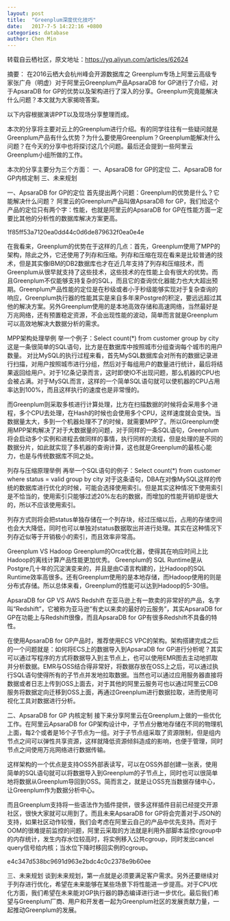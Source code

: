 ```yaml
---
layout: post
title:  "Greenplum深度优化技巧"
date:   2017-7-5 14:22:16 +0800
categories: database
author: Chen Min
---
```



转载自云栖社区，原文地址：https://yq.aliyun.com/articles/62624


摘要： 在2016云栖大会杭州峰会开源数据库之 Greenplum专场上阿里云高级专家张广舟（明虚）对于阿里云Greenplum产品ApsaraDB for GP进行了介绍，对于ApsaraDB for GP的优势以及架构进行了深入的分享。Greenplum究竟能解决什么问题？本文就为大家揭晓答案。

以下内容根据演讲PPT以及现场分享整理而成。



本次的分享将主要对云上的Greenplum进行介绍。有的同学往往有一些疑问就是Greenplum产品有什么优势？为什么要使用Greenplum？Greenplum能解决什么问题？在今天的分享中也将探讨这几个问题。最后还会提到一些阿里云Greenplum小组所做的工作。



本次的分享主要分为三个方面：
一、ApsaraDB for GP的定位
二、ApsaraDB for GP内核定制
三、未来规划



一、ApsaraDB for GP的定位
首先提出两个问题：Greenplum的优势是什么？它能解决什么问题？
阿里云的Greenplum产品叫做ApsaraDB for GP，我们给这个产品的定位只有两个字：性能，也就是阿里云的ApsaraDB for GP在性能方面一定要比其他的分析性的数据库解决方案更高。

1f85ff53a7120ea0dd44c0d6de879632f0ea0e4e

在我看来，Greenplum的优势在于这样的几点：首先，Greenplum使用了MPP的架构，除此之外，它还使用了列存和压缩。列存和压缩在现在看来是比较普通的技术，但是其实像IBM的DB2数据库也才在近几年支持了列存和压缩技术，而Greenplum从很早就支持了这些技术，这些技术的在性能上会有很大的优势。而且Greenplum不仅能够支持复杂的SQL，而且它的查询优化器能力也大大超出预期。Greenplum产品性能的定位是在秒级或者小于秒级能够实现对于复杂查询的响应，Greenplum执行器的性能其实是来自多年来Postgre的积淀，要远远超过其他的解决方案。另外Greenplum使用的是本地高效存储和高速网络，当然最好是万兆网络，还有预置稳定资源，不会出现性能的波动，简单而言就是Greenplum可以高效地解决大数据分析的需求。



MPP架构处理举例
举一个例子：Select count(*) from customer group by city
这是一条很简单的SQL语句，比方是在数据库中按照城市分组查询每个城市的用户数量。
对比MySQL的执行过程来看，首先MySQL数据库会对所有的数据记录进行扫描，对用户按照城市进行分组，然后对于每组用户的数量进行统计，最后将结果返回给用户。对于1亿条记录而言，这时即使IO不出现问题，那么机器的CPU也会被占满。对于MySQL而言，这样的一个简单SQL语句就可以使机器的CPU占用率达到100%，而且这样执行的速度也是非常慢的。

而Greenplum则采取多核进行计算处理，比方在扫描数据的时候将会采用多个进程，多个CPU去处理，在Hash的时候也会使用多个CPU，这样速度就会变快。当数据量太大，多到一个机器处理不了的时候，就需要MPP了。所以Greenplum使用MPP架构解决了对于大数据量的问题，对于同样的一条SQL语句，Greenplum将会启动多个实例和进程去做同样的事情，执行同样的流程，但是处理的是不同的数据分片，如此就实现了多机器的查询计算，这也就是Greenplum的最核心能力，也是与传统数据库不同之处。



列存与压缩原理举例
再举一个SQL语句的例子：Select count(*) from customer where status = valid group by city
对于这条语句，DBA在对像MySQL这样的传统的数据库进行优化的时候，可能会选择使用索引。但是其实这种情况下使用索引是不恰当的，使用索引只能够过滤20%左右的数据，而增加的性能开销却是很大的，所以不应该使用索引。

列存方式则将会把status单独存储在一个列存块，经过压缩以后，占用的存储空间也会大大降低，同时也可以单独对status数据取出并进行处理。其实在这种情况下列存近似等于开销极小的索引，而且效率非常高。



Greenplum VS Hadoop
Greenplum的Orca优化器，使得其在响应时间上比Hadoop的离线计算产品性能更加优秀。
Greenplum的 SQL Runtime是从Postgre几十年的沉淀演变来的，并且是由C语言构建的，比Hadoop的SQL Runtime效率高很多。还有Greenplum使用的是本地存储，而Hadoop使用的则是分布式存储。所以总体来看，Greenplum的性能可以达到Hadoop的5-30倍。



ApsaraDB for GP VS AWS Redshift
在亚马逊上有一款卖的非常好的产品，名字叫“Redshift”，它被称为亚马逊“有史以来卖的最好的云服务”，其实ApsaraDB for GP在功能上与Redshift很像，而且ApsaraDB for GP有很多Redshift不具备的特性。

在使用ApsaraDB for GP产品时，推荐使用ECS VPC的架构。架构搭建完成之后的一个问题就是：如何将ECS上的数据导入到ApsaraDB for GP进行分析呢？其实可以通过写程序的方式将数据导入到主节点上，也可以使用EMR图去主动地抓取并分析数据。EMR与OSS结合得非常好，将数据存放在OSS上之后，可以通过执行SQL语句使得所有的子节点并发地拉取数据。当然也可以通过应用服务器直接将数据或者日志上传到OSS上面去，对于其他的阿里云服务可也以通过阿里云CDB服务将数据定向迁移到OSS上面，再通过Greenplum进行数据拉取，进而使用可视化工具对数据进行分析。



二、ApsaraDB for GP 内核定制
接下来分享阿里云在Greenplum上做的一些优化工作。在阿里云ApsaraDB for GP架构设计中，子节点分散地存储在不同的物理机上面，每2个或者是16个子节点为一组。对于子节点组采取了资源限制，但是组内节点之间可以弹性共享资源，这样就降低资源倾斜造成的影响，也便于管理，同时节点之间使用万兆网络进行数据传输。

这样架构的一个优点是支持OSS外部表读写，可以在OSS外部创建一张表，使用简单的SQL语句就可以将数据导入到Greenplum的子节点上，同时也可以很简单地将数据从Greenplum导回到OSS。简而言之，就是让OSS充当数据存储中心，让Greenplum作为数据分析中心。

而且Greenplum支持将一些语法作为插件提供，很多这样插件目前已经提交开源社区，很快大家就可以用到了。而且未来ApsaraDB for GP将会完善对于JSON的支持，如果社区动作较慢，我们会考虑在阿里云自己的产品中优先支持。而对于OOM的很难提前监控的问题，阿里云采取的方法就是利用外部脚本监控cgroup中的内存统计，发生内存水位较高时，将实例移入公共cgroup，同时发出cancel query信号给内核；当水位下降时移回实例的cgroup。

e4c347d538bc9691d963e2bdc4c0c2378e9b60ee

三、未来规划
谈到未来规划，第一点就是必须要满足客户需求。另外还要继续对于列存进行优化，希望在未来能够在某些场景下将性能进一步提高。对于CPU优化方面，我们希望在未来能对GP执行器的静态编译进行进一步优化。最后我们希望与Greenplum厂商、用户和开发者一起为Greenplum社区的发展贡献力量，一起推动Greenplum的发展。